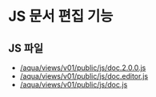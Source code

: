 # JS 문서 편집 기능

## JS 파일
- [/aqua/views/v01/public/js/doc.2.0.0.js](https://github.com/dreamofway/js_doc/blob/master/aqua/views/v01/public/js/doc.2.0.0.js)
- [/aqua/views/v01/public/js/doc.editor.js](https://github.com/dreamofway/js_doc/blob/master/aqua/views/v01/public/js/doc.editor.js)
- [/aqua/views/v01/public/js/doc.js](https://github.com/dreamofway/js_doc/blob/master/aqua/views/v01/public/js/doc.js)

